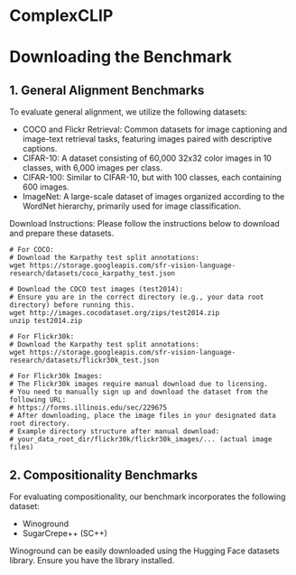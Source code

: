 # ComplexCLIP

# Downloading the Benchmark

## 1. General Alignment Benchmarks
To evaluate general alignment, we utilize the following datasets:
- COCO and Flickr Retrieval: Common datasets for image captioning and image-text retrieval tasks, featuring images paired with descriptive captions.
- CIFAR-10: A dataset consisting of 60,000 32x32 color images in 10 classes, with 6,000 images per class.
- CIFAR-100: Similar to CIFAR-10, but with 100 classes, each containing 600 images.
- ImageNet: A large-scale dataset of images organized according to the WordNet hierarchy, primarily used for image classification.

Download Instructions:
Please follow the instructions below to download and prepare these datasets.

```
# For COCO:
# Download the Karpathy test split annotations:
wget https://storage.googleapis.com/sfr-vision-language-research/datasets/coco_karpathy_test.json

# Download the COCO test images (test2014):
# Ensure you are in the correct directory (e.g., your data root directory) before running this.
wget http://images.cocodataset.org/zips/test2014.zip
unzip test2014.zip

# For Flickr30k:
# Download the Karpathy test split annotations:
wget https://storage.googleapis.com/sfr-vision-language-research/datasets/flickr30k_test.json

# For Flickr30k Images:
# The Flickr30k images require manual download due to licensing.
# You need to manually sign up and download the dataset from the following URL:
# https://forms.illinois.edu/sec/229675
# After downloading, place the image files in your designated data root directory.
# Example directory structure after manual download:
# your_data_root_dir/flickr30k/flickr30k_images/... (actual image files)
```



## 2. Compositionality Benchmarks
For evaluating compositionality, our benchmark incorporates the following dataset:

- Winoground
- SugarCrepe++ (SC++)

Winoground can be easily downloaded using the Hugging Face datasets library. Ensure you have the library installed.
